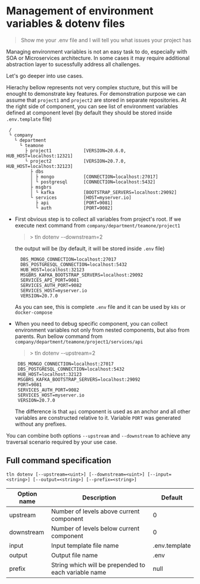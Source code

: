 # Management of environment variables & dotenv files

> Show me your .env file and I will tell you what issues your project has

Managing environment variables is not an easy task to do, especially with SOA or Microservices architecture. In some cases it may require additional abstraction layer to sucessfully address all challenges.

Let's go deeper into use cases.

Hierachy bellow represents not very complex stucture, but this will be enought to demonstrate key features.
For demonstration purpose we can assume that `project1` and `project2` are stored in separate repositories. At the right side of component, you can see list of environment variables defined at component level (by default they should be stored inside `.env.template` file)
```
 /
 └ company
   └ department
     └ teamone
       ├ project1            [VERSION=20.6.0, HUB_HOST=localhost:12321]
       └ project2            [VERSION=20.7.0, HUB_HOST=localhost:32123]
         ├ dbs
         │ ├ mongo           [CONNECTION=localhost:27017]
         │ └ postgresql      [CONNECTION=localhost:5432]
         ├ msgbrs
         │ └ kafka           [BOOTSTRAP_SERVERS=localhost:29092]
         └ services          [HOST=myserver.io]
           ├ api             [PORT=9081]
           └ auth            [PORT=9082]
```

* First obvious step is to collect all variables from project's root. If we execute next command from `company/department/teamone/project1`
  > \> tln dotenv --downstream=2
  
    the output will be (by default, it will be stored inside `.env` file)
    ```
      DBS_MONGO_CONNECTION=localhost:27017
      DBS_POSTGRESQL_CONNECTION=localhost:5432
      HUB_HOST=localhost:32123
      MSGBRS_KAFKA_BOOTSTRAP_SERVERS=localhost:29092
      SERVICES_API_PORT=9081
      SERVICES_AUTH_PORT=9082
      SERVICES_HOST=myserver.io
      VERSION=20.7.0
    ```
    As you can see, this is complete `.env` file and it can be used by `k8s` or `docker-compose`
    
* When you need to debug specific component, you can collect environment variables not only from nested components, but also from parents. Run bellow command from `company/department/teamone/project1/services/api`
   > \> tln dotenv --upstream=2
    ```
     DBS_MONGO_CONNECTION=localhost:27017
     DBS_POSTGRESQL_CONNECTION=localhost:5432
     HUB_HOST=localhost:32123
     MSGBRS_KAFKA_BOOTSTRAP_SERVERS=localhost:29092
     PORT=9081
     SERVICES_AUTH_PORT=9082
     SERVICES_HOST=myserver.io
     VERSION=20.7.0
    ```
    The difference is that `api` component is used as an anchor and all other variables are constructed relative to it. Variable `PORT` was generated without any prefixes.
    
You can combine both options `--upstream` and `--downstream` to achieve any traversal scenario required by your use case.   

## Full command specification
```
tln dotenv [--upstream=<uint>] [--downstream=<uint>] [--input=<string>] [--output=<string>] [--prefix=<string>]
```
| Option name  | Description | Default |
| ------------- | ------------- | ------------- |
| upstream  | Number of levels above current component | 0 |
| downstream  | Number of levels below current component | 0 |
| input  | Input template file name | .env.template  |
| output  | Output file name | .env  |
| prefix  | String which will be prepended to each variable name | null  |
